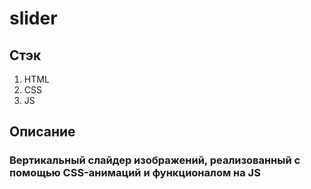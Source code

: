 # slider

## Стэк 
1. HTML
2. CSS
3. JS

## Описание

### Вертикальный слайдер изображений, реализованный с помощью CSS-анимаций и функционалом на JS